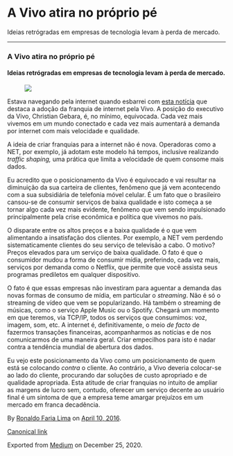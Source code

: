 A Vivo atira no próprio pé
==========================

Ideias retrógradas em empresas de tecnologia levam à perda de mercado.

------------------------------------------------------------------------

### A Vivo atira no próprio pé

#### Ideias retrógradas em empresas de tecnologia levam à perda de mercado.

<figure>
<img src="https://cdn-images-1.medium.com/max/800/1*4-ufTiX5VtAif2uspg7dkA.jpeg" class="graf-image" />
</figure>Estava navegando pela internet quando esbarrei com
<a href="http://olhardigital.uol.com.br/noticia/vivo-diz-que-quem-usa-youtube-e-netflix-tera-que-http://olhardigital.uol.com.br/noticia/vivo-diz-que-quem-usa-youtube-e-netflix-tera-que-pagar-mais-pela-internet/57027pagar-mais-pela-internet/57027" class="markup--anchor markup--p-anchor">esta notícia</a>
que destaca a adoção da franquia de internet pela Vivo. A posição do
executivo da Vivo, Christian Gebara, é, no mínimo, equivocada. Cada vez
mais vivemos em um mundo conectado e cada vez mais aumentará a demanda
por internet com mais velocidade e qualidade.

A ideia de criar franquias para a internet não é nova. Operadoras como a
NET, por exemplo, já adotam este modelo há tempos, inclusive realizando
*traffic shaping,* uma prática que limita a velocidade de quem consome
mais dados.

Eu acredito que o posicionamento da Vivo é equivocado e vai resultar na
diminuição da sua carteira de clientes, fenômeno que já vem acontecendo
com a sua subsidiária de telefonia móvel celular. É um fato que o
brasileiro cansou-se de consumir serviços de baixa qualidade e isto
começa a se tornar algo cada vez mais evidente, fenômeno que vem sendo
impulsionado principalmente pela crise econômica e política que vivemos
no país.

O disparate entre os altos preços e a baixa qualidade é o que vem
alimentando a insatisfação dos clientes. Por exemplo, a NET vem perdendo
sistematicamente clientes do seu serviço de televisão a cabo. O motivo?
Preços elevados para um serviço de baixa qualidade. O fato é que o
consumidor mudou a forma de consumir mídia, preferindo, cada vez mais,
serviços por demanda como o Netflix, que permite que você assista seus
programas prediletos em qualquer dispositivo.

O fato é que essas empresas não investiram para aguentar a demanda das
novas formas de consumo de mídia, em particular o *streaming*. Não é só
o streaming de vídeo que vem se popularizando. Há também o streaming de
músicas, como o serviço Apple Music ou o Spotify. Chegará um momento em
que teremos, via TCP/IP, todos os serviços que consumimos: voz, imagem,
som, etc. A internet é, definitivamente, o meio *de facto* de fazermos
transações financeiras, acompanharmos as notícias e de nos comunicarmos
de uma maneira geral. Criar empecilhos para isto é nadar contra a
tendência mundial de abertura dos dados.

Eu vejo este posicionamento da Vivo como um posicionamento de quem está
se colocando *contra* o cliente. Ao contrário, a Vivo deveria colocar-se
ao lado do cliente, procurando dar soluções de custo apropriado e de
qualidade apropriada. Esta atitude de criar franquias no intuito de
ampliar as margens de lucro sem, contudo, oferecer um serviço decente ao
usuário final é um sintoma de que a empresa teme amargar prejuízos em um
mercado em franca decadência.

By
<a href="https://medium.com/@ronaldolima" class="p-author h-card">Ronaldo Faria Lima</a>
on [April 10, 2016](https://medium.com/p/5449a6daa882).

<a href="https://medium.com/@ronaldolima/a-vivo-atira-no-pr%C3%B3prio-p%C3%A9-5449a6daa882" class="p-canonical">Canonical link</a>

Exported from [Medium](https://medium.com) on December 25, 2020.
